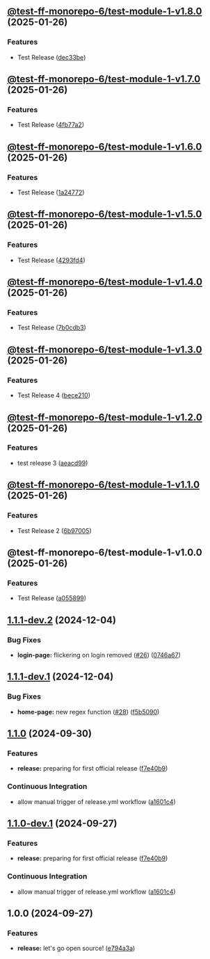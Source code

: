 ## [@test-ff-monorepo-6/test-module-1-v1.8.0](https://github.com/Jonas-Krahn/IAV-Frontend-Framework-Monorepo-2/compare/@test-ff-monorepo-6/test-module-1-v1.7.0...@test-ff-monorepo-6/test-module-1-v1.8.0) (2025-01-26)

### Features

* Test Release ([dec33be](https://github.com/Jonas-Krahn/IAV-Frontend-Framework-Monorepo-2/commit/dec33bea40cb6fc9fae8c35723011be675ed7b26))

## [@test-ff-monorepo-6/test-module-1-v1.7.0](https://github.com/Jonas-Krahn/IAV-Frontend-Framework-Monorepo-2/compare/@test-ff-monorepo-6/test-module-1-v1.6.0...@test-ff-monorepo-6/test-module-1-v1.7.0) (2025-01-26)

### Features

* Test Release ([4fb77a2](https://github.com/Jonas-Krahn/IAV-Frontend-Framework-Monorepo-2/commit/4fb77a2d4403e4b136dee5085bc82f4fb7ddb79b))

## [@test-ff-monorepo-6/test-module-1-v1.6.0](https://github.com/Jonas-Krahn/IAV-Frontend-Framework-Monorepo-2/compare/@test-ff-monorepo-6/test-module-1-v1.5.0...@test-ff-monorepo-6/test-module-1-v1.6.0) (2025-01-26)

### Features

* Test Release ([1a24772](https://github.com/Jonas-Krahn/IAV-Frontend-Framework-Monorepo-2/commit/1a247729ad9b49d89296cdf1bc4ff3f7a13e1117))

## [@test-ff-monorepo-6/test-module-1-v1.5.0](https://github.com/Jonas-Krahn/IAV-Frontend-Framework-Monorepo-2/compare/@test-ff-monorepo-6/test-module-1-v1.4.0...@test-ff-monorepo-6/test-module-1-v1.5.0) (2025-01-26)

### Features

* Test Release ([4293fd4](https://github.com/Jonas-Krahn/IAV-Frontend-Framework-Monorepo-2/commit/4293fd49ee72b1fd978d6da9b4de217a97e3ae51))

## [@test-ff-monorepo-6/test-module-1-v1.4.0](https://github.com/Jonas-Krahn/IAV-Frontend-Framework-Monorepo-2/compare/@test-ff-monorepo-6/test-module-1-v1.3.0...@test-ff-monorepo-6/test-module-1-v1.4.0) (2025-01-26)

### Features

* Test Release ([7b0cdb3](https://github.com/Jonas-Krahn/IAV-Frontend-Framework-Monorepo-2/commit/7b0cdb34b8e61580717fc3fa352ecd89f90da89e))

## [@test-ff-monorepo-6/test-module-1-v1.3.0](https://github.com/Jonas-Krahn/IAV-Frontend-Framework-Monorepo-2/compare/@test-ff-monorepo-6/test-module-1-v1.2.0...@test-ff-monorepo-6/test-module-1-v1.3.0) (2025-01-26)

### Features

* Test Release 4 ([bece210](https://github.com/Jonas-Krahn/IAV-Frontend-Framework-Monorepo-2/commit/bece210e079b9e664c999a6e8f54ef12396b89a7))

## [@test-ff-monorepo-6/test-module-1-v1.2.0](https://github.com/Jonas-Krahn/IAV-Frontend-Framework-Monorepo-2/compare/@test-ff-monorepo-6/test-module-1-v1.1.0...@test-ff-monorepo-6/test-module-1-v1.2.0) (2025-01-26)

### Features

* test release 3 ([aeacd99](https://github.com/Jonas-Krahn/IAV-Frontend-Framework-Monorepo-2/commit/aeacd996f2f65b926326eb4683a03eb6506ff6b5))

## [@test-ff-monorepo-6/test-module-1-v1.1.0](https://github.com/Jonas-Krahn/IAV-Frontend-Framework-Monorepo-2/compare/@test-ff-monorepo-6/test-module-1-v1.0.0...@test-ff-monorepo-6/test-module-1-v1.1.0) (2025-01-26)

### Features

* Test Release 2 ([6b97005](https://github.com/Jonas-Krahn/IAV-Frontend-Framework-Monorepo-2/commit/6b97005622de80c2cd443d62fec9af84d2648c33))

## @test-ff-monorepo-6/test-module-1-v1.0.0 (2025-01-26)

### Features

* Test Release ([a055899](https://github.com/Jonas-Krahn/IAV-Frontend-Framework-Monorepo-2/commit/a055899857229292472f5814476a88525d50c2a2))

## [1.1.1-dev.2](https://github.com/iavofficial/IAVFrontendFramework/compare/v1.1.1-dev.1...v1.1.1-dev.2) (2024-12-04)

### Bug Fixes

* **login-page:** flickering on login removed ([#26](https://github.com/iavofficial/IAVFrontendFramework/issues/26)) ([0746a67](https://github.com/iavofficial/IAVFrontendFramework/commit/0746a6740f641e20db84a46824535051ce5d557d))

## [1.1.1-dev.1](https://github.com/iavofficial/IAVFrontendFramework/compare/v1.1.0...v1.1.1-dev.1) (2024-12-04)

### Bug Fixes

* **home-page:** new regex function ([#28](https://github.com/iavofficial/IAVFrontendFramework/issues/28)) ([f5b5090](https://github.com/iavofficial/IAVFrontendFramework/commit/f5b5090b73e64d8b8dea83465577a2e3508d981e))

## [1.1.0](https://github.com/iavofficial/IAVFrontendFramework/compare/v1.0.0...v1.1.0) (2024-09-30)

### Features

* **release:** preparing for first official release ([f7e40b9](https://github.com/iavofficial/IAVFrontendFramework/commit/f7e40b951012cfe5464eeacb79f0b31e9021feb8))

### Continuous Integration

* allow manual trigger of release.yml workflow ([a1601c4](https://github.com/iavofficial/IAVFrontendFramework/commit/a1601c448a8d873c38377534145eb94a9e48dc99))

## [1.1.0-dev.1](https://github.com/iavofficial/IAVFrontendFramework/compare/v1.0.0...v1.1.0-dev.1) (2024-09-27)

### Features

* **release:** preparing for first official release ([f7e40b9](https://github.com/iavofficial/IAVFrontendFramework/commit/f7e40b951012cfe5464eeacb79f0b31e9021feb8))

### Continuous Integration

* allow manual trigger of release.yml workflow ([a1601c4](https://github.com/iavofficial/IAVFrontendFramework/commit/a1601c448a8d873c38377534145eb94a9e48dc99))

## 1.0.0 (2024-09-27)

### Features

* **release:** let's go open source! ([e794a3a](https://github.com/iavofficial/IAVFrontendFramework/commit/e794a3a4c891c8ede168e2006dd49f242e1e880f))
